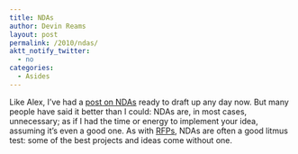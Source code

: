 ```yaml
---
title: NDAs
author: Devin Reams
layout: post
permalink: /2010/ndas/
aktt_notify_twitter:
  - no
categories:
  - Asides
---
```

Like Alex, I&#8217;ve had a [post on NDAs][1] ready to draft up any day now. But many people have said it better than I could: NDAs are, in most cases, unnecessary; as if I had the time or energy to implement your idea, assuming it&#8217;s even a good one. As with [RFPs][2], NDAs are often a good litmus test: some of the best projects and ideas come without one.

 [1]: http://alexking.org/blog/2010/03/01/ndas
 [2]: http://devin.reams.me/how-to-create-a-web-design-proposal/